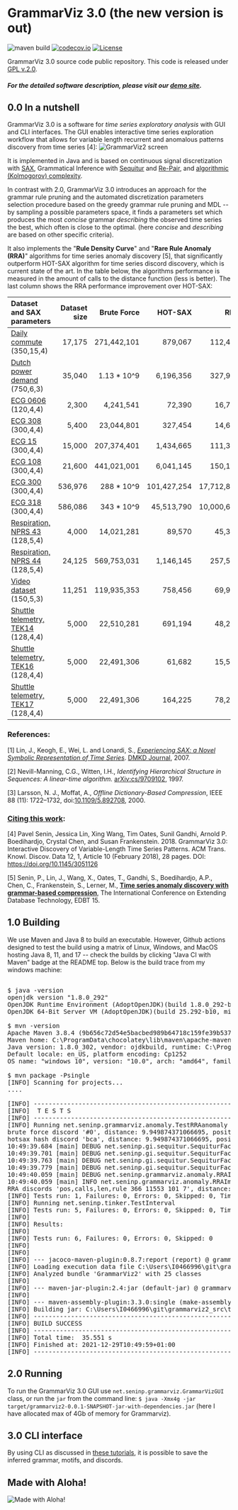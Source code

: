 GrammarViz 3.0 (the new version is out)
==========
![maven build](https://github.com/GrammarViz2/grammarviz2_src/actions/workflows/maven.yml/badge.svg) 
[![codecov.io](http://codecov.io/github/GrammarViz2/grammarviz2_src/coverage.svg?branch=master)](http://codecov.io/github/GrammarViz2/grammarviz2_src?branch=master)
[![License](http://img.shields.io/:license-gpl2-green.svg)](http://www.gnu.org/licenses/gpl-2.0.html)

GrammarViz 3.0 source code public repository. This code is released under [GPL v.2.0](https://www.gnu.org/licenses/old-licenses/gpl-2.0.en.html).

##### For the detailed software description, please visit our [demo site](http://grammarviz2.github.io/grammarviz2_site).

0.0 In a nutshell
------------
GrammarViz 3.0 is a software for *time series exploratory analysis* with GUI and CLI interfaces. The GUI enables interactive time series exploration workflow that allows for variable length recurrent and anomalous patterns discovery from time series [4]:
![GrammarViz2 screen](https://raw.githubusercontent.com/GrammarViz2/grammarviz2_src/master/src/resources/assets/screen.png)

It is implemented in Java and is based on continuous signal discretization with [SAX](https://github.com/jMotif/SAX), Grammatical Inference with [Sequitur](https://github.com/jMotif/GI) and [Re-Pair](https://github.com/jMotif/GI), and [algorithmic (Kolmogorov) complexity](https://en.wikipedia.org/wiki/Kolmogorov_complexity). 

In contrast with 2.0, GrammarViz 3.0 introduces an approach for the grammar rule pruning and the automated discretization parameters selection procedure based on the greedy grammar rule pruning and MDL -- by sampling a possible parameters space, it finds a parameters set which produces the most _concise_ grammar _describing_ the observed time series the best, which often is close to the optimal. (here _concise_ and _describing_ are based on other specific criteria).

It also implements the "**Rule Density Curve**" and "**Rare Rule Anomaly (RRA)**" algorithms for time series anomaly discovery [5], that significantly outperform HOT-SAX algorithm for time series discord discovery, which is current state of the art. In the table below, the algorithms performance is measured in the amount of calls to the distance function (less is better). The last column shows the RRA performance improvement over HOT-SAX:

| Dataset and SAX parameters         | Dataset size    | Brute Force          | HOT-SAX     | RRA        | Reduction |
|:-----------------------------------|--------:|---------------------:|------------:|-----------:|------:|
| [Daily commute](https://raw.githubusercontent.com/GrammarViz2/grammarviz2_src/master/data/anomaly_pruned_hilbert_curve_4Sequitur.csv) (350,15,4)           | 17,175  | 271,442,101          | 879,067     | 112,405    | 87.2% |
| [Dutch power demand](https://raw.githubusercontent.com/GrammarViz2/grammarviz2_src/master/data/dutch_power_demand.txt) (750,6,3)       | 35,040  | 1.13 * 10^9          | 6,196,356   | 327,950    | 95.7% |
| [ECG 0606](https://raw.githubusercontent.com/GrammarViz2/grammarviz2_src/master/data/ecg0606_1.csv) (120,4,4)                 | 2,300   | 4,241,541            | 72,390      | 16,717     | 76.9% |
| [ECG 308](https://raw.githubusercontent.com/GrammarViz2/grammarviz2_src/master/data/stdb_308_0.txt) (300,4,4)                  | 5,400   | 23,044,801           | 327,454     | 14,655     | 95.5% |
| [ECG 15](https://raw.githubusercontent.com/GrammarViz2/grammarviz2_src/master/data/chfdbchf15_1.csv) (300,4,4)                   | 15,000  | 207,374,401          | 1,434,665   | 111,348    | 92.2% |
| [ECG 108](https://raw.githubusercontent.com/GrammarViz2/grammarviz2_src/master/data/mitdbx_mitdbx_108_1.txt) (300,4,4)                  | 21,600  | 441,021,001          | 6,041,145   | 150,184    | 97.5% |
| [ECG 300](https://raw.githubusercontent.com/GrammarViz2/grammarviz2_src/master/data/300_signal1.txt) (300,4,4)                  | 536,976 | 288 * 10^9           | 101,427,254 | 17,712,845 | 82.6% |
| [ECG 318](https://raw.githubusercontent.com/GrammarViz2/grammarviz2_src/master/data/318_signal1.txt) (300,4,4)                  | 586,086 | 343 * 10^9           | 45,513,790  | 10,000,632 | 78.0% |
| [Respiration, NPRS 43](https://raw.githubusercontent.com/GrammarViz2/grammarviz2_src/master/data/nprs43.txt) (128,5,4)     | 4,000   | 14,021,281           | 89,570      | 45,352     | 49.3% |
| [Respiration, NPRS 44](https://raw.githubusercontent.com/GrammarViz2/grammarviz2_src/master/data/nprs44.txt) (128,5,4)     | 24,125  | 569,753,031          | 1,146,145   | 257,529    | 77.5% |
| [Video dataset](https://raw.githubusercontent.com/GrammarViz2/grammarviz2_src/master/data/ann_gun_CentroidA1.csv) (150,5,3)      | 11,251  | 119,935,353          | 758,456     | 69,910     | 90.8% |
| [Shuttle telemetry, TEK14](https://raw.githubusercontent.com/GrammarViz2/grammarviz2_src/master/data/TEK14.txt) (128,4,4) | 5,000   | 22,510,281           | 691,194     | 48,226     | 93.0% |
| [Shuttle telemetry, TEK16](https://raw.githubusercontent.com/GrammarViz2/grammarviz2_src/master/data/TEK16.txt) (128,4,4) | 5,000   | 22,491,306           | 61,682      | 15,573     | 74.8% |
| [Shuttle telemetry, TEK17](https://raw.githubusercontent.com/GrammarViz2/grammarviz2_src/master/data/TEK17.txt) (128,4,4) | 5,000   | 22,491,306           | 164,225     | 78,211     | 52.4% |


### References:

[1] Lin, J., Keogh, E., Wei, L. and Lonardi, S., [*Experiencing SAX: a Novel Symbolic Representation of Time Series*](http://cs.gmu.edu/~jessica/SAX_DAMI_preprint.pdf). [DMKD Journal](http://link.springer.com/article/10.1007%2Fs10618-007-0064-z), 2007.

[2] Nevill-Manning, C.G., Witten, I.H., *Identifying Hierarchical Structure in Sequences: A linear-time algorithm.* [arXiv:cs/9709102](http://arxiv.org/abs/cs/9709102), 1997.

[3] Larsson, N. J., Moffat, A., *Offline Dictionary-Based Compression*, IEEE 88 (11): 1722–1732, doi:[10.1109/5.892708](http://ieeexplore.ieee.org/xpl/articleDetails.jsp?arnumber=892708), 2000.

### [Citing this work](https://raw.githubusercontent.com/GrammarViz2/grammarviz2_src/master/citation.bib):

[4] Pavel Senin, Jessica Lin, Xing Wang, Tim Oates, Sunil Gandhi, Arnold P. Boedihardjo, Crystal Chen, and Susan Frankenstein. 2018. GrammarViz 3.0: Interactive Discovery of Variable-Length Time Series Patterns. ACM Trans. Knowl. Discov. Data 12, 1, Article 10 (February 2018), 28 pages. DOI: https://doi.org/10.1145/3051126

[5] Senin, P., Lin, J., Wang, X., Oates, T., Gandhi, S., Boedihardjo, A.P., Chen, C., Frankenstein, S., Lerner, M.,  [**Time series anomaly discovery with grammar-based compression**](https://github.com/csdl/techreports/raw/master/techreports/2014/14-05/14-05.pdf), The International Conference on Extending Database Technology, EDBT 15.

1.0 Building
------------

We use Maven and Java 8 to build an executable. However, Github actions designed to test the build using a matrix of Linux, Windows, and MacOS hosting Java 8, 11, and 17 -- check the builds by clicking "Java CI with Maven" badge at the README top. Below is the build trace from my windows machine:

<pre>

$ java -version
openjdk version "1.8.0_292"
OpenJDK Runtime Environment (AdoptOpenJDK)(build 1.8.0_292-b10)
OpenJDK 64-Bit Server VM (AdoptOpenJDK)(build 25.292-b10, mixed mode)

$ mvn -version
Apache Maven 3.8.4 (9b656c72d54e5bacbed989b64718c159fe39b537)
Maven home: C:\ProgramData\chocolatey\lib\maven\apache-maven-3.8.4
Java version: 1.8.0_302, vendor: ojdkbuild, runtime: C:\Program Files\ojdkbuild\java-1.8.0-openjdk-1.8.0.302-1\jre
Default locale: en_US, platform encoding: Cp1252
OS name: "windows 10", version: "10.0", arch: "amd64", family: "windows"

$ mvn package -Psingle
[INFO] Scanning for projects...
....

[INFO] -------------------------------------------------------
[INFO]  T E S T S
[INFO] -------------------------------------------------------
[INFO] Running net.seninp.grammarviz.anomaly.TestRRAanomaly
brute force discord '#0', distance: 9.949874371066695, position: 363, info: position 363, NN distance 9.949874371066695, elapsed time: 0d0h0m2s868ms, distance calls: 1957201
hotsax hash discord 'bca', distance: 9.949874371066695, position: 363, info: position 363, NN distance 9.949874371066695, elapsed time: 0d0h0m0s175ms, distance calls: 9289
10:49:39.684 [main] DEBUG net.seninp.gi.sequitur.SequiturFactory - Discretizing time series...
10:49:39.701 [main] DEBUG net.seninp.gi.sequitur.SequiturFactory - Inferring the grammar...
10:49:39.763 [main] DEBUG net.seninp.gi.sequitur.SequiturFactory - Collecting the grammar rules statistics and expanding the rules...
10:49:39.779 [main] DEBUG net.seninp.gi.sequitur.SequiturFactory - Mapping expanded rules to time-series intervals...
10:49:40.059 [main] DEBUG net.seninp.grammarviz.anomaly.RRAImplementation - position 366, length 101, NN distance 0.09900990099010303, elapsed time: 0d0h0m0s235ms, distance calls: 11553
10:49:40.059 [main] INFO net.seninp.grammarviz.anomaly.RRAImplementation - 1 discords found in 0d0h0m0s235ms
RRA discords 'pos,calls,len,rule 366 11553 101 7', distance: 0.09900990099010303, position: 366, info: position 366, length 101, NN distance 0.09900990099010303, elapsed time: 0d0h0m0s235ms, distance calls: 11553
[INFO] Tests run: 1, Failures: 0, Errors: 0, Skipped: 0, Time elapsed: 4.165 s - in net.seninp.grammarviz.anomaly.TestRRAanomaly
[INFO] Running net.seninp.tinker.TestInterval
[INFO] Tests run: 5, Failures: 0, Errors: 0, Skipped: 0, Time elapsed: 0.003 s - in net.seninp.tinker.TestInterval
[INFO]
[INFO] Results:
[INFO]
[INFO] Tests run: 6, Failures: 0, Errors: 0, Skipped: 0
[INFO]
[INFO]
[INFO] --- jacoco-maven-plugin:0.8.7:report (report) @ grammarviz2 ---
[INFO] Loading execution data file C:\Users\I0466996\git\grammarviz2_src\target\jacoco.exec
[INFO] Analyzed bundle 'GrammarViz2' with 25 classes
[INFO]
[INFO] --- maven-jar-plugin:2.4:jar (default-jar) @ grammarviz2 ---
[INFO]
[INFO] --- maven-assembly-plugin:3.3.0:single (make-assembly) @ grammarviz2 ---
[INFO] Building jar: C:\Users\I0466996\git\grammarviz2_src\target\grammarviz2-1.0.0-SNAPSHOT-jar-with-dependencies.jar
[INFO] ------------------------------------------------------------------------
[INFO] BUILD SUCCESS
[INFO] ------------------------------------------------------------------------
[INFO] Total time:  35.551 s
[INFO] Finished at: 2021-12-29T10:49:59+01:00
[INFO] ------------------------------------------------------------------------
</pre>

2.0 Running
------------
To run the GrammarViz 3.0 GUI use `net.seninp.grammarviz.GrammarVizGUI` class, or run the `jar` from the command line: `$ java -Xmx4g -jar target/grammarviz2-0.0.1-SNAPSHOT-jar-with-dependencies.jar` (here I have allocated max of 4Gb of memory for Grammarviz).

3.0 CLI interface
------------
By using CLI as discussed in [these tutorials](http://grammarviz2.github.io/grammarviz2_site/experiences/), it is possible to save the inferred grammar, motifs, and discords.

## Made with Aloha!
![Made with Aloha!](https://raw.githubusercontent.com/GrammarViz2/grammarviz2_src/master/src/resources/assets/aloha.jpg)

